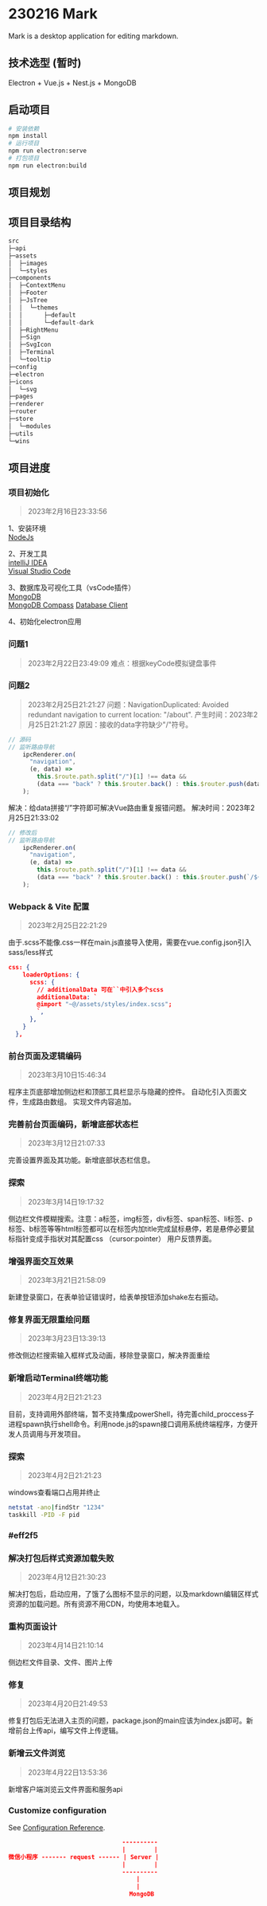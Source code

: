 <!--
 * @Author: Topskys
 * @Date: 2023-02-16 22:28:55
 * @LastEditTime: 2023-04-22 14:28:41
-->
# 230216 Mark
Mark is a desktop application for editing markdown.

## 技术选型 (暂时)
Electron + Vue.js + Nest.js + MongoDB

## 启动项目

```bash
# 安装依赖
npm install
# 运行项目
npm run electron:serve
# 打包项目
npm run electron:build
```

## 项目规划

## 项目目录结构
```js
src
├─api
├─assets
│  ├─images
│  └─styles
├─components
│  ├─ContextMenu
│  ├─Footer
│  ├─JsTree
│  │  └─themes
│  │      ├─default
│  │      └─default-dark
│  ├─RightMenu
│  ├─Sign
│  ├─SvgIcon
│  ├─Terminal
│  └─tooltip
├─config
├─electron
├─icons
│  └─svg
├─pages
├─renderer
├─router
├─store
│  └─modules
├─utils
└─wins
```


## 项目进度

### 项目初始化
> 2023年2月16日23:33:56

1、安装环境  
[NodeJs](https://nodejs.org/dist/v18.13.0/node-v18.13.0-x64.msi)

2、开发工具  
[intelliJ IDEA](https://www.jetbrains.com/)  
[Visual Studio Code](https://code.visualstudio.com/)  

3、数据库及可视化工具（vsCode插件）  
[MongoDB](https://www.mongodb.com/)  
[MongoDB Compass](https://www.mongodb.com/products/compass)
[Database Client](https://marketplace.visualstudio.com/items?itemName=cweijan.vscode-database-client2)

4、初始化electron应用

### 问题1
> 2023年2月22日23:49:09
难点：根据keyCode模拟键盘事件

### 问题2
> 2023年2月25日21:21:27
问题：NavigationDuplicated: Avoided redundant navigation to current location: "/about".
产生时间：2023年2月25日21:21:27
原因：接收的data字符缺少"/"符号。
```js
// 源码
// 监听路由导航
    ipcRenderer.on(
      "navigation",
      (e, data) =>
        this.$route.path.split("/")[1] !== data &&
        (data === "back" ? this.$router.back() : this.$router.push(data))
    );
```
解决：给data拼接“/”字符即可解决Vue路由重复报错问题。
解决时间：2023年2月25日21:33:02
```js
// 修改后
// 监听路由导航
    ipcRenderer.on(
      "navigation",
      (e, data) =>
        this.$route.path.split("/")[1] !== data &&
        (data === "back" ? this.$router.back() : this.$router.push(`/${data}`))
    );
```

### Webpack & Vite 配置

> 2023年2月25日22:21:29

由于.scss不能像.css一样在main.js直接导入使用，需要在vue.config.json引入sass/less样式
```json
css: {
    loaderOptions: {
      scss: {
        // additionalData 可在``中引入多个scss
        additionalData: `
        @import "~@/assets/styles/index.scss";
        `,
      },
    }
  },
```

### 前台页面及逻辑编码
> 2023年3月10日15:46:34

程序主页底部增加侧边栏和顶部工具栏显示与隐藏的控件。
自动化引入页面文件，生成路由数组。
实现文件内容追加。

### 完善前台页面编码，新增底部状态栏
> 2023年3月12日21:07:33

完善设置界面及其功能。新增底部状态栏信息。

### 探索
> 2023年3月14日19:17:32

侧边栏文件模糊搜索。注意：a标签，img标签，div标签、span标签、li标签、p标签、b标签等等html标签都可以在标签内加title完成鼠标悬停，若是悬停必要鼠标指针变成手指状对其配置css （cursor:pointer）
用户反馈界面。

### 增强界面交互效果
> 2023年3月21日21:58:09

新建登录窗口，在表单验证错误时，给表单按钮添加shake左右振动。

### 修复界面无限重绘问题
> 2023年3月23日13:39:13

修改侧边栏搜索输入框样式及动画，移除登录窗口，解决界面重绘

### 新增启动Terminal终端功能
> 2023年4月2日21:21:23

目前，支持调用外部终端，暂不支持集成powerShell，待完善child_proccess子进程spawn执行shell命令。利用node.js的spawn接口调用系统终端程序，方便开发人员调用与开发项目。
### 探索
> 2023年4月2日21:21:23

windows查看端口占用并终止
```bash
netstat -ano|findStr "1234"
taskkill -PID -F pid
```

### #eff2f5

### 解决打包后样式资源加载失败
> 2023年4月12日21:30:23

解决打包后，启动应用，了饿了么图标不显示的问题，以及markdown编辑区样式资源的加载问题。所有资源不用CDN，均使用本地载入。

### 重构页面设计
> 2023年4月14日21:10:14

侧边栏文件目录、文件、图片上传

### 修复
> 2023年4月20日21:49:53

修复打包后无法进入主页的问题，package.json的main应该为index.js即可。新增前台上传api，编写文件上传逻辑。

### 新增云文件浏览
> 2023年4月22日13:53:36

新增客户端浏览云文件界面和服务api

### Customize configuration
See [Configuration Reference](https://cli.vuejs.org/config/).



```json
                                ----------
                                |        |
微信小程序 ------- request ------ | Server |
                                |        |
                                ----------
                                    |
                                    |
                                  MongoDB
```





